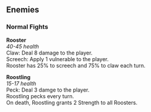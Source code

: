 ## Enemies

### Normal Fights
**Rooster**  
*40-45 health*  
Claw: Deal 8 damage to the player.  
Screech: Apply 1 vulnerable to the player.  
Rooster has 25% to screech and 75% to claw each turn.

**Roostling**  
*15-17 health*  
Peck: Deal 3 damge to the player.  
Roostling pecks every turn.  
On death, Roostling grants 2 Strength to all Roosters.